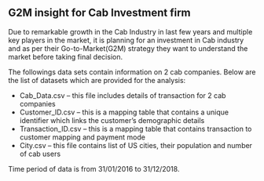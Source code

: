 ## G2M insight for Cab Investment firm

Due to remarkable growth in the Cab Industry in last few years and multiple key players in the market, it is planning for an investment in Cab industry and as per their Go-to-Market(G2M) strategy they want to understand the market before taking final decision.

The followings data sets contain information on 2 cab companies. Below are the list of datasets which are provided for the analysis:

* Cab_Data.csv – this file includes details of transaction for 2 cab companies
* Customer_ID.csv – this is a mapping table that contains a unique identifier which links the customer’s demographic details
* Transaction_ID.csv – this is a mapping table that contains transaction to customer mapping and payment mode
* City.csv – this file contains list of US cities, their population and number of cab users

Time period of data is from 31/01/2016 to 31/12/2018.
